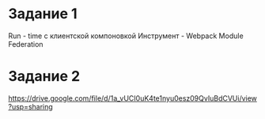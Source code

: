 # Задание 1
Run - time с клиентской компоновкой 
Инструмент - Webpack Module Federation


# Задание 2
https://drive.google.com/file/d/1a_vUCI0uK4te1nyu0esz09QvIuBdCVUi/view?usp=sharing